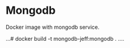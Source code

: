 Mongodb
=======

Docker image with mongodb service.

...#
docker build -t mongodb-jeff:mongodb .
....